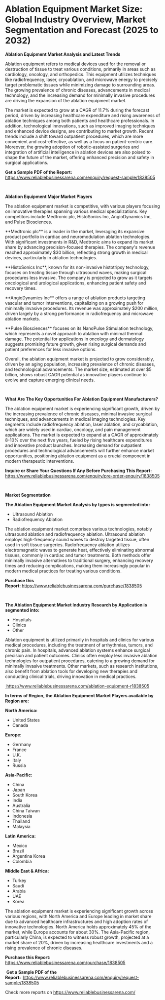 <p><h1>Ablation Equipment Market Size: Global Industry Overview, Market Segmentation and Forecast (2025 to 2032)</h1></p><p><strong>Ablation Equipment Market Analysis and Latest Trends</strong></p>
<p><p>Ablation equipment refers to medical devices used for the removal or destruction of tissue to treat various conditions, primarily in areas such as cardiology, oncology, and orthopedics. This equipment utilizes techniques like radiofrequency, laser, cryoablation, and microwave energy to precisely target problematic tissues while minimizing damage to surrounding areas. The growing prevalence of chronic diseases, advancements in medical technology, and the increasing demand for minimally invasive procedures are driving the expansion of the ablation equipment market.</p><p>The market is expected to grow at a CAGR of 11.7% during the forecast period, driven by increasing healthcare expenditure and rising awareness of ablation techniques among both patients and healthcare professionals. In addition, technological innovations, such as improved imaging techniques and enhanced device designs, are contributing to market growth. Recent trends include a shift toward outpatient procedures, which are more convenient and cost-effective, as well as a focus on patient-centric care. Moreover, the growing adoption of robotic-assisted surgeries and integration of artificial intelligence in ablation devices are also poised to shape the future of the market, offering enhanced precision and safety in surgical applications.</p></p>
<p><strong>Get a Sample PDF of the Report:&nbsp;</strong> <a href="https://www.reliablebusinessarena.com/enquiry/request-sample/1838505?utm_campaign=2176&utm_medium=2&utm_source=Github&utm_content=ia&utm_term=04032025&utm_id=ablation-equipment">https://www.reliablebusinessarena.com/enquiry/request-sample/1838505</a></p>
<p>&nbsp;</p>
<p><strong>Ablation Equipment Major Market Players</strong></p>
<p><p>The ablation equipment market is competitive, with various players focusing on innovative therapies spanning various medical specializations. Key competitors include Medtronic plc, HistoSonics Inc, AngioDynamics Inc, and Pulse Biosciences.</p><p>**Medtronic plc** is a leader in the market, leveraging its expansive product portfolio in cardiac and neuromodulation ablation technologies. With significant investments in R&D, Medtronic aims to expand its market share by advancing precision-focused therapies. The company's revenue reached approximately $30 billion, reflecting strong growth in medical devices, particularly in ablation technologies.</p><p>**HistoSonics Inc**, known for its non-invasive histotripsy technology, focuses on treating tissue through ultrasound waves, making surgical procedures less invasive. The company is projected to grow as it targets oncological and urological applications, enhancing patient safety and recovery times.</p><p>**AngioDynamics Inc** offers a range of ablation products targeting vascular and tumor interventions, capitalizing on a growing push for minimally invasive procedures. Its revenue was approximately $200 million, driven largely by a strong performance in radiofrequency and microwave ablation markets.</p><p>**Pulse Biosciences** focuses on its NanoPulse Stimulation technology, which represents a novel approach to ablation with minimal thermal damage. The potential for applications in oncology and dermatology suggests promising future growth, given rising surgical demands and patient preferences for less invasive options.</p><p>Overall, the ablation equipment market is projected to grow considerably, driven by an aging population, increasing prevalence of chronic diseases, and technological advancements. The market size, estimated at over $5 billion, shows robust CAGR potential as innovative players continue to evolve and capture emerging clinical needs.</p></p>
<p>&nbsp;</p>
<p><strong>What Are The Key Opportunities For Ablation Equipment Manufacturers?</strong></p>
<p><p>The ablation equipment market is experiencing significant growth, driven by the increasing prevalence of chronic diseases, minimal invasive surgical techniques, and advancements in medical imaging technologies. Key segments include radiofrequency ablation, laser ablation, and cryoablation, which are widely used in cardiac, oncology, and pain management applications. The market is expected to expand at a CAGR of approximately 8-10% over the next five years, fueled by rising healthcare expenditures and innovative product launches. Increasing demand for outpatient procedures and technological advancements will further enhance market opportunities, positioning ablation equipment as a crucial component in modern therapeutic interventions.</p></p>
<p><strong>Inquire or Share Your Questions If Any Before Purchasing This Report:</strong> <a href="https://www.reliablebusinessarena.com/enquiry/pre-order-enquiry/1838505?utm_campaign=2176&utm_medium=2&utm_source=Github&utm_content=ia&utm_term=04032025&utm_id=ablation-equipment">https://www.reliablebusinessarena.com/enquiry/pre-order-enquiry/1838505</a></p>
<p>&nbsp;</p>
<p><strong>Market Segmentation</strong></p>
<p><strong>The Ablation Equipment Market Analysis by types is segmented into:</strong></p>
<p><ul><li>Ultrasound Ablation</li><li>Radiofrequency Ablation</li></ul></p>
<p><p>The ablation equipment market comprises various technologies, notably ultrasound ablation and radiofrequency ablation. Ultrasound ablation employs high-frequency sound waves to destroy targeted tissue, often used in soft tissue surgeries. Radiofrequency ablation utilizes electromagnetic waves to generate heat, effectively eliminating abnormal tissues, commonly in cardiac and tumor treatments. Both methods offer minimally invasive alternatives to traditional surgery, enhancing recovery times and reducing complications, making them increasingly popular in modern medical practices for treating various conditions.</p></p>
<p><strong>Purchase this Report:&nbsp;</strong><a href="https://www.reliablebusinessarena.com/purchase/1838505?utm_campaign=2176&utm_medium=2&utm_source=Github&utm_content=ia&utm_term=04032025&utm_id=ablation-equipment">https://www.reliablebusinessarena.com/purchase/1838505</a></p>
<p>&nbsp;</p>
<p><strong>The Ablation Equipment Market Industry Research by Application is segmented into:</strong></p>
<p><ul><li>Hospitals</li><li>Clinics</li><li>Other</li></ul></p>
<p><p>Ablation equipment is utilized primarily in hospitals and clinics for various medical procedures, including the treatment of arrhythmias, tumors, and chronic pain. In hospitals, advanced ablation systems enhance surgical precision and patient outcomes. Clinics often employ less invasive ablation technologies for outpatient procedures, catering to a growing demand for minimally invasive treatments. Other markets, such as research institutions, also benefit from ablation tools for developing new therapies and conducting clinical trials, driving innovation in medical practices.</p></p>
<p><a href="https://www.reliablebusinessarena.com/ablation-equipment-r1838505?utm_campaign=2176&utm_medium=2&utm_source=Github&utm_content=ia&utm_term=04032025&utm_id=ablation-equipment">&nbsp;https://www.reliablebusinessarena.com/ablation-equipment-r1838505</a></p>
<p><strong>In terms of Region, the Ablation Equipment Market Players available by Region are:</strong></p>
<p>
    <p> <strong> North America: </strong>
        <ul>
            <li>United States</li>
            <li>Canada</li>
        </ul>
        </p> 
    <p> <strong> Europe: </strong>
        <ul>
            <li>Germany</li>
            <li>France</li>
            <li>U.K.</li>
            <li>Italy</li>
            <li>Russia</li>
        </ul>
        </p> 
    <p> <strong> Asia-Pacific: </strong>
        <ul>
            <li>China</li>
            <li>Japan</li>
            <li>South Korea</li>
            <li>India</li>
            <li>Australia</li>
            <li>China Taiwan</li>
            <li>Indonesia</li>
            <li>Thailand</li>
            <li>Malaysia</li>
        </ul>
        </p> 
    <p> <strong> Latin America: </strong>
        <ul>
            <li>Mexico</li>
            <li>Brazil</li>
            <li>Argentina Korea</li>
            <li>Colombia</li>
        </ul>
        </p> 
    <p> <strong> Middle East & Africa: </strong>
        <ul>
            <li>Turkey</li>
            <li>Saudi</li>
            <li>Arabia</li>
            <li>UAE</li>
            <li>Korea</li>
        </ul>
    </p>
    </p>
<p><p>The ablation equipment market is experiencing significant growth across various regions, with North America and Europe leading in market share due to advanced healthcare infrastructures and high adoption rates of innovative technologies. North America holds approximately 45% of the market, while Europe accounts for about 30%. The Asia-Pacific region, particularly China, is expected to witness robust growth, projected at a market share of 20%, driven by increasing healthcare investments and a rising prevalence of chronic diseases.</p></p>
<p><strong>Purchase this Report: </strong><a href="https://www.reliablebusinessarena.com/purchase/1838505?utm_campaign=2176&utm_medium=2&utm_source=Github&utm_content=ia&utm_term=04032025&utm_id=ablation-equipment">https://www.reliablebusinessarena.com/purchase/1838505</a></p>
<p>&nbsp;<strong>Get a Sample PDF of the Report:&nbsp;&nbsp;</strong><a href="https://www.reliablebusinessarena.com/enquiry/request-sample/1838505?utm_campaign=2176&utm_medium=2&utm_source=Github&utm_content=ia&utm_term=04032025&utm_id=ablation-equipment">https://www.reliablebusinessarena.com/enquiry/request-sample/1838505</a></p>
<p><strong></strong></p>
<p>Check more reports on <a href="https://www.reliablebusinessarena.com/?utm_campaign=2176&utm_medium=2&utm_source=Github&utm_content=ia&utm_term=04032025&utm_id=ablation-equipment">https://www.reliablebusinessarena.com/</a></p>